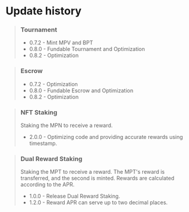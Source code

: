 # Update history

> ### Tournament
>* 0.7.2 - Mint MPV and BPT
>* 0.8.0 - Fundable Tournament and Optimization
>* 0.8.2 - Optimization

> ### Escrow
>* 0.7.2 - Optimization
>* 0.8.0 - Fundable Escrow and Optimization
>* 0.8.2 - Optimization

> ### NFT Staking
> Staking the MPN to receive a reward. 
> * 2.0.0 - Optimizing code and providing accurate rewards using timestamp.

> ### Dual Reward Staking
> Staking the MPT to receive a reward. The MPT's reward is transferred, and the second is minted.
> Rewards are calculated according to the APR.
> * 1.0.0 - Release Dual Reward Staking.
> * 1.2.0 - Reward APR can serve up to two decimal places.